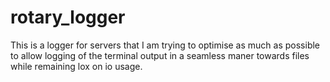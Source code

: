 # rotary_logger
This is a logger for servers that I am trying to optimise as much as possible to allow logging of the terminal output in a seamless maner towards files while remaining lox on io usage.
